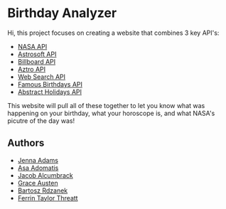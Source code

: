 # Birthday Analyzer

Hi, this project focuses on creating a website that combines 3 key API's:

 - [NASA API](https://api.nasa.gov/)
 - [Astrosoft API](http://docs.innovativeastrosolutions.com/)
 - [Billboard API](www.google.com)
 - [Aztro API](https://rapidapi.com/sameer.kumar/api/aztro)
 - [Web Search API](https://rapidapi.com/contextualwebsearch/api/web-search/)
 - [Famous Birthdays API](https://www.famousbirthdays.com/)
 - [Abstract Holidays API](https://www.abstractapi.com/api/holidays-api)
 

This website will pull all of these together to let you know what was happening on your birthday, what your horoscope is, and what NASA's picutre of the day was!
## Authors

- [Jenna Adams](https://www.github.com/jen000)
- [Asa Adomatis](https://www.github.com/AsaAdomatis)
- [Jacob Alcumbrack](https://www.github.com/jacobalcu)
- [Grace Austen](https://www.github.com/Grace-Austen)
- [Bartosz Rdzanek](https://www.github.com/BartoszRdzanek)
- [Ferrin Taylor Threatt](https://www.github.com/ferrinthreatt)
